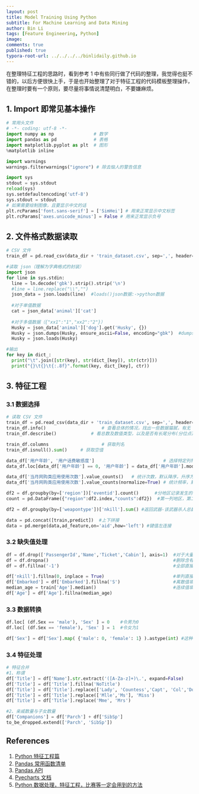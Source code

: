 ```yaml
---
layout: post
title: Model Training Using Python
subtitle: For Machine Learning and Data Mining
author: Bin Li
tags: [Feature Engineering, Python]
image: 
comments: true
published: true
typora-root-url: ../../../../binlidaily.github.io
---
```


在整理特征工程的思路时，看到参考 1 中有些同行做了代码的整理，我觉得也挺不错的，以后方便很快上手，于是也开始整理了对于特征工程的代码模板整理操作，在整理时要有一个原则，要尽量将事情说清楚明白，不要嫌麻烦。

## 1. Import 即常见基本操作

```python
# 常用头文件
# -*- coding: utf-8 -*-
import numpy as np               # 数学
import pandas as pd              # 表格
import matplotlib.pyplot as plt  # 图形
%matplotlib inline

import warnings
warnings.filterwarnings("ignore") # 除去恼人的警告信息

import sys
stdout = sys.stdout
reload(sys)
sys.setdefaultencoding('utf-8')
sys.stdout = stdout
# 如果需要绘制图像，且要显示中文的话
plt.rcParams['font.sans-serif'] = ['SimHei'] # 用来正常显示中文标签
plt.rcParams['axes.unicode_minus'] = False # 用来正常显示负号


```

## 2. 文件格式数据读取

```python
# CSV 文件
train_df = pd.read_csv(data_dir + 'train_dataset.csv', sep=',', header=0)

#读取 json（理解为字典格式的封装）
import json
for line in sys.stdin:
  line = ln.decode('gbk').strip().strip('\n')
  #line = line.replace("\\","")
  json_data = json.loads(line)  #loads()json数据:->python数据
  
  #对于单值数据
  cat = json_data['animal']['cat']
  
  #对于多值数据（{"xx1":"1","xx2":"2"}）
  Husky = json_data['animal']['dog'].get('Husky', {})
  Husky = json.dumps(Husky, ensure_ascii=False, encoding="gbk")  #dumps():python数据->json数据
  Husky = json.loads(Husky)

#输出
for key in dict_:
  print("\t".join([str(key), str(dict_[key]), str(ctr)]))
  print("{}\t{}\t{:.8f}".format(key, dict_[key], ctr))
```

## 3. 特征工程

### 3.1 数据选择

```python
# 读取 CSV 文件
train_df = pd.read_csv(data_dir + 'train_dataset.csv', sep=',', header=0)
train_df.info() 					# 查看总体的情况，找出一些数据猫腻，有无 null 值
train_df.describe()				# 看总数及数值类型，以及是否有长尾分布(分位点)

train_df.columns					# 获取列名
train_df.isnull().sum()		# 获取空值

data_df['用户年龄', '用户话费敏感度']   						# 选择特定列特征
data_df.loc[data_df['用户年龄'] == 0, '用户年龄'] = data_df['用户年龄'].mode() # 按照条件选择特征

data_df['当月网购类应用使用次数'].value_counts()   # 统计次数，默认降序，升序为 ascending=True
data_df['当月网购类应用使用次数'].value_counts(normalize=True) # 统计频率，默认降序

df2 = df.groupby(by=['region'])['eventid'].count()      #分地区记录发生的事件数
count = pd.DataFrame({"region":df2.index,"counts":df2})  #第一列地区，第二列该地区发生的事件数

df2 = df.groupby(by=['weapontype'])['nkill'].sum() #返回武器-该武器杀人总数

data = pd.concat([train,predict])  #上下拼接
data = pd.merge(data,ad_feature,on='aid',how='left') #键值左连接
```

### 3.2 缺失值处理

```python
df = df.drop(['PassengerId','Name','Ticket','Cabin'], axis=1)  #对于大量缺失数据的列可直接删除
df = df.dropna()                                               #删除含有NaN数据的行
df = df.fillna('-1')                                           #全部直接人工赋值

df['nkill'].fillna(0, inplace = True)                          #单列直接人工赋值
df['Embarked'] = df['Embarked'].fillna('S')                    #离散值填充众数  
median_age = train['Age'].median()                             #连续值填充中位数（或者平均值）
df['Age'] = df['Age'].fillna(median_age)
```

### 3.3 数据转换

```python
df.loc[ (df.Sex == 'male'), 'Sex' ] = 0    #令男为0
df.loc[ (df.Sex == 'female'), 'Sex' ] = 1  #令女为1

df['Sex'] = df['Sex'].map( {'male': 0, 'female': 1} ).astype(int) #这种写法更好
```

### 3.4 特征处理

```python
# 特征合并
#1、称谓
df['Title'] = df['Name'].str.extract('([A-Za-z]+)\.', expand=False)
df['Title'] = df['Title'].fillna('NoTitle')
df['Title'] = df['Title'].replace(['Lady', 'Countess','Capt', 'Col','Don', 'Dr', 'Major', 'Rev', 'Sir', 'Jonkheer', 'Dona'], 'Rare')
df['Title'] = df['Title'].replace(['Mlle','Ms'], 'Miss')
df['Title'] = df['Title'].replace('Mme', 'Mrs')

#2、亲戚数量与子女数量
df['Companions'] = df['Parch'] + df['SibSp']
to_be_dropped.extend(['Parch', 'SibSp'])
```






## References
1. [Python 特征工程篇](https://coladrill.github.io/2018/03/08/Python%E7%89%B9%E5%BE%81%E5%B7%A5%E7%A8%8B%E7%AF%87/)
2. [Pandas 常用函数清单](https://www.jianshu.com/p/6eb5499cd07d)
3. [Pandas API](https://pandas.pydata.org/pandas-docs/stable/reference/api/pandas.DataFrame.html)
4. [Pyecharts 文档](http://pyecharts.org/#/zh-cn/)
5. [Python 数据处理，特征工程，比赛等一定会用到的方法](https://www.twblogs.net/a/5b8364342b71776c51e2d0b2/zh-cn)